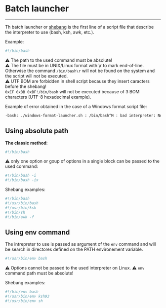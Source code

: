 # Batch launcher
***
Th batch launcher or [shebang](https://en.wikipedia.org/wiki/Shebang_%28Unix%29) is the first line of a script file that describe the interpreter to use (bash, ksh, awk, etc.).

Example:
```bash
#!/bin/bash
```
:warning: The path to the used command must be absolute!  
:warning: The file must be in UNIX/Linux format with \r to mark end-of-line. Otherwise the command
```/bin/bash\r``` will not be found on the system and the script will not be executed.  
:warning: UTF BOM are forbidden in shell script because they insert caracters before the shebang!  
```0xEF 0xBB 0xBF!/bin/bash``` will not be executed because of 3 BOM characters (UTF-8 hexadecimal example).

Example of error obtained in the case of a Windows format script file:
```bash
-bash: ./windows-format-launcher.sh : /bin/bash^M : bad interpreter: No such file or directory
```

## Using absolute path
**The classic method**:
```bash
#!/bin/bash
```
:warning: only one option or goup of options in a single block can be passed to the used command:
```bash
#!/bin/bash -i
#!/bin/bash -ix
```

Shebang examples:
```bash
#!/bin/bash
#!/usr/bin/bash
#!/usr/bin/ksh
#!/bin/sh
#!/bin/awk -f
```

## Using env command
The intrepreter to use is passed as argument of the ```env``` command and will be search in directores defined on the PATH environement variable.
```bash
#!/usr/bin/env bash
```
:warning: Options cannot be passed to the used interpreter on Linux.
:warning: ```env``` command path must be absolute!

Shebang examples:
```bash
#!/bin/env bash
#!/usr/bin/env ksh93
#!/usr/bin/env sh
```
